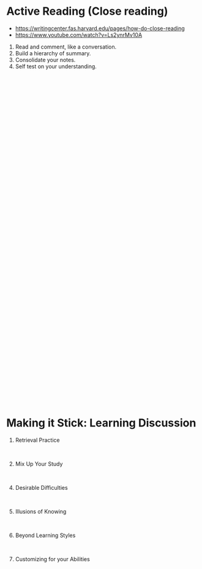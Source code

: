 # Active Reading (Close reading)
* https://writingcenter.fas.harvard.edu/pages/how-do-close-reading
* https://www.youtube.com/watch?v=Ls2ynrMv10A

1. Read and comment, like a conversation.
2. Build a hierarchy of summary.
3. Consolidate your notes.
4. Self test on your understanding.

<br><br><br><br><br><br><br><br><br><br>
<br><br><br><br><br><br><br><br><br><br>
<br><br><br><br><br><br><br><br><br><br>
<br><br><br><br><br><br><br><br><br><br>
<br><br><br><br><br><br><br><br><br><br>


# Making it Stick: Learning Discussion

1. Retrieval Practice

<br>

2. Mix Up Your Study

<br>

4. Desirable Difficulties

<br>

5. Illusions of Knowing

<br>

6. Beyond Learning Styles

<br>

7. Customizing for your Abilities

<br>
